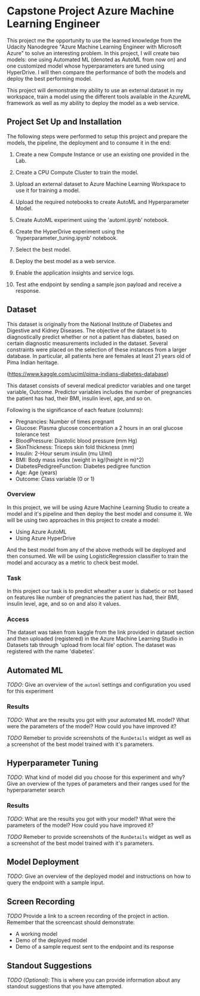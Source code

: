 # Capstone Project Azure Machine Learning Engineer

This project me the opportunity to use the learned knowledge from the Udacity Nanodegree "Azure Machine Learning Engineer with Microsoft Azure" to solve an interesting problem. In this project, I will create two models: one using Automated ML (denoted as AutoML from now on) and one customized model whose hyperparameters are tuned using HyperDrive. I will then compare the performance of both the models and deploy the best performing model.

This project will demonstrate my ability to use an external dataset in my workspace, train a model using the different tools available in the AzureML framework as well as my ability to deploy the model as a web service.

## Project Set Up and Installation
The following steps were performed to setup this project and prepare the models, the pipeline, the deployment and to consume it in the end:

1. Create a new Compute Instance or use an existing one provided in the Lab.

2. Create a CPU Compute Cluster to train the model.

3. Upload an external dataset to Azure Machine Learning Workspace to use it for training a model.

4. Upload the required notebooks to create AutoML and Hyperparameter Model.

5. Create AutoML experiment using the 'automl.ipynb' notebook.

6. Create the HyperDrive experiment using the 'hyperparameter_tuning.ipynb' notebook.

7. Select the best model.

8. Deploy the best model as a web service.

9. Enable the application insights and service logs.

10. Test athe endpoint by sending a sample json payload and receive a response.

## Dataset
This dataset is originally from the National Institute of Diabetes and Digestive and Kidney Diseases. The objective of the dataset is to diagnostically predict whether or not a patient has diabetes, based on certain diagnostic measurements included in the dataset. Several constraints were placed on the selection of these instances from a larger database. In particular, all patients here are females at least 21 years old of Pima Indian heritage.

(https://www.kaggle.com/uciml/pima-indians-diabetes-database)

This dataset consists of several medical predictor variables and one target variable, Outcome. Predictor variables includes the number of pregnancies the patient has had, their BMI, insulin level, age, and so on.

Following is the significance of each feature (columns):
- Pregnancies: Number of times pregnant
- Glucose: Plasma glucose concentration a 2 hours in an oral glucose tolerance test
- BloodPressure: Diastolic blood pressure (mm Hg)
- SkinThickness: Triceps skin fold thickness (mm)
- Insulin: 2-Hour serum insulin (mu U/ml)
- BMI: Body mass index (weight in kg/(height in m)^2)
- DiabetesPedigreeFunction: Diabetes pedigree function
- Age: Age (years)
- Outcome: Class variable (0 or 1)


### Overview
In this project, we will be using Azure Machine Learning Studio to create a model and it's pipeline and then deploy the best model and consume it. We will be using two approaches in this project to create a model:

- Using Azure AutoML
- Using Azure HyperDrive

And the best model from any of the above methods will be deployed and then consumed.
We will be using LogisticRegression classifier to train the model and accuracy as a metric to check best model.

### Task
In this project our task is to predict wheather a user is diabetic or not based on features like number of pregnancies the patient has had, their BMI, insulin level, age, and so on and also it values.

### Access
The dataset was taken from kaggle from the link provided in dataset section and then uploaded (registered) in the Azure Machine Learning Studio in Datasets tab through 'upload from local file' option. The dataset was registered with the name 'diabetes'.

## Automated ML
*TODO*: Give an overview of the `automl` settings and configuration you used for this experiment

### Results
*TODO*: What are the results you got with your automated ML model? What were the parameters of the model? How could you have improved it?

*TODO* Remeber to provide screenshots of the `RunDetails` widget as well as a screenshot of the best model trained with it's parameters.

## Hyperparameter Tuning
*TODO*: What kind of model did you choose for this experiment and why? Give an overview of the types of parameters and their ranges used for the hyperparameter search


### Results
*TODO*: What are the results you got with your model? What were the parameters of the model? How could you have improved it?

*TODO* Remeber to provide screenshots of the `RunDetails` widget as well as a screenshot of the best model trained with it's parameters.

## Model Deployment
*TODO*: Give an overview of the deployed model and instructions on how to query the endpoint with a sample input.

## Screen Recording
*TODO* Provide a link to a screen recording of the project in action. Remember that the screencast should demonstrate:
- A working model
- Demo of the deployed  model
- Demo of a sample request sent to the endpoint and its response

## Standout Suggestions
*TODO (Optional):* This is where you can provide information about any standout suggestions that you have attempted.
